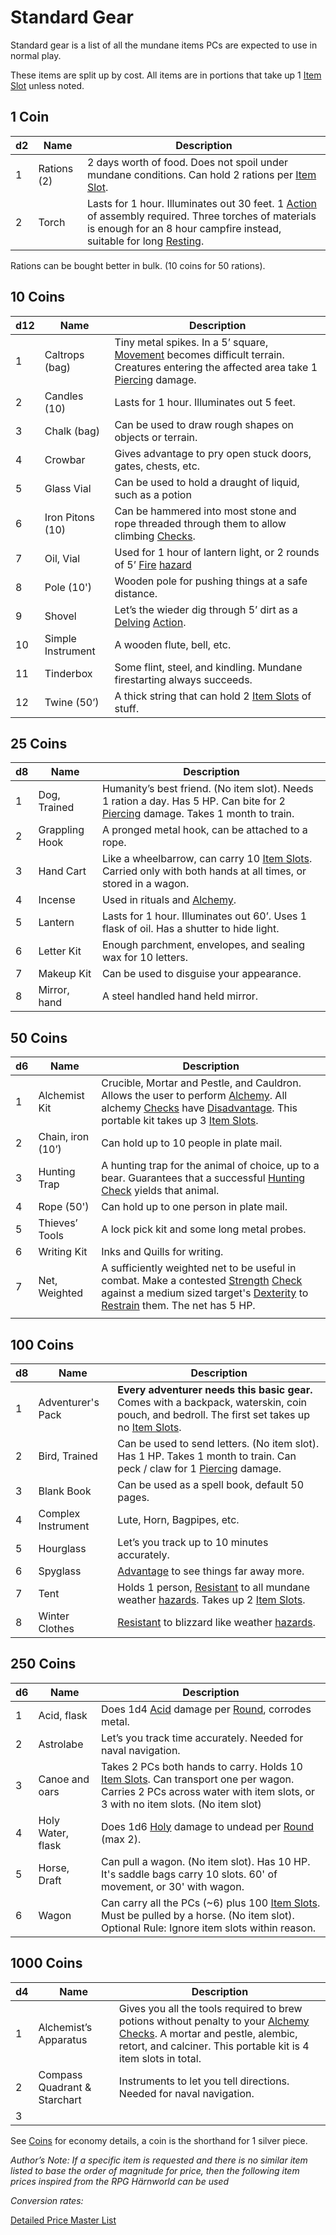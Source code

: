 # Standard Gear
Standard gear is a list of all the mundane items PCs are expected to use in normal play.

These items are split up by cost. All items are in portions that take up 1 [Item Slot](../../Player%20Characters/Derived%20Statistics/Item%20Slots.md) unless noted.
## 1 Coin

| d2  | Name        | Description                                                                                                                                                                                                                                          |
| --- | ----------- | ---------------------------------------------------------------------------------------------------------------------------------------------------------------------------------------------------------------------------------------------------- |
| 1   | Rations (2) | 2 days worth of food. Does not spoil under mundane conditions. Can hold 2 rations per [Item Slot](../../Player%20Characters/Derived%20Statistics/Item%20Slots.md).                                                                                   |
| 2   | Torch       | Lasts for 1 hour. Illuminates out 30 feet. 1 [Action](../../Game%20Procedures/Action.md) of assembly required. Three torches of materials is enough for an 8 hour campfire instead, suitable for long [Resting](../../Game%20Procedures/Resting.md). |
Rations can be bought better in bulk. (10 coins for 50 rations).
## 10 Coins

| d12 | Name              | Description                                                                                                                                                                                                    |
| --- | ----------------- | -------------------------------------------------------------------------------------------------------------------------------------------------------------------------------------------------------------- |
| 1   | Caltrops (bag)    | Tiny metal spikes. In a 5’ square, [Movement](../../Game%20Procedures/Movement.md) becomes difficult terrain. Creatures entering the affected area take 1 [Piercing](../../Damage%20Types/Piercing.md) damage. |
| 2   | Candles (10)      | Lasts for 1 hour. Illuminates out 5 feet.                                                                                                                                                                      |
| 3   | Chalk (bag)       | Can be used to draw rough shapes on objects or terrain.                                                                                                                                                        |
| 4   | Crowbar           | Gives advantage to pry open stuck doors, gates, chests, etc.                                                                                                                                                   |
| 5   | Glass Vial        | Can be used to hold a draught of liquid, such as a potion                                                                                                                                                      |
| 6   | Iron Pitons (10)  | Can be hammered into most stone and rope threaded through them to allow climbing [Checks](../../Game%20Procedures/Check.md).                                                                                   |
| 7   | Oil, Vial         | Used for 1 hour of lantern light, or 2 rounds of 5’ [Fire](../../Damage%20Types/Fire.md) [hazard](../../Hazards/Elemental.md)                                                                                  |
| 8   | Pole (10')        | Wooden pole for pushing things at a safe distance.                                                                                                                                                             |
| 9   | Shovel            | Let’s the wieder dig through 5’ dirt as a [Delving](../../Game%20Procedures/Delving.md) [Action](../../Game%20Procedures/Action.md).                                                                           |
| 10  | Simple Instrument | A wooden flute, bell, etc.                                                                                                                                                                                     |
| 11  | Tinderbox         | Some flint, steel, and kindling. Mundane firestarting always succeeds.                                                                                                                                         |
| 12  | Twine (50’)       | A thick string that can hold 2 [Item Slots](../../Player%20Characters/Derived%20Statistics/Item%20Slots.md) of stuff.                                                                                          |
## 25 Coins

| d8  | Name           | Description                                                                                                                                                                     |
| --- | -------------- | ------------------------------------------------------------------------------------------------------------------------------------------------------------------------------- |
| 1   | Dog, Trained   | Humanity’s best friend. (No item slot). Needs 1 ration a day. Has 5 HP. Can bite for 2 [Piercing](../../Damage%20Types/Piercing.md) damage. Takes 1 month to train.             |
| 2   | Grappling Hook | A pronged metal hook, can be attached to a rope.                                                                                                                                |
| 3   | Hand Cart      | Like a wheelbarrow, can carry 10 [Item Slots](../../Player%20Characters/Derived%20Statistics/Item%20Slots.md). Carried only with both hands at all times, or stored in a wagon. |
| 4   | Incense        | Used in rituals and [Alchemy](../../Magic/Alchemy/Alchemy.md).                                                                                                                  |
| 5   | Lantern        | Lasts for 1 hour. Illuminates out 60’. Uses 1 flask of oil. Has a shutter to hide light.                                                                                        |
| 6   | Letter Kit     | Enough parchment, envelopes, and sealing wax for 10 letters.                                                                                                                    |
| 7   | Makeup Kit     | Can be used to disguise your appearance.                                                                                                                                        |
| 8   | Mirror, hand   | A steel handled hand held mirror.                                                                                                                                               |
## 50 Coins

| d6  | Name              | Description                                                                                                                                                                                                                                                                                                                                                        |
| --- | ----------------- | ------------------------------------------------------------------------------------------------------------------------------------------------------------------------------------------------------------------------------------------------------------------------------------------------------------------------------------------------------------------ |
| 1   | Alchemist Kit     | Crucible, Mortar and Pestle, and Cauldron. Allows the user to perform [Alchemy](../../Magic/Alchemy/Alchemy.md). All alchemy [Checks](../../Game%20Procedures/Check.md) have [Disadvantage](../../Dice%20Rolls/Disadvantage.md). This portable kit takes up 3 [Item Slots](../../Player%20Characters/Derived%20Statistics/Item%20Slots.md).                        |
| 2   | Chain, iron (10’) | Can hold up to 10 people in plate mail.                                                                                                                                                                                                                                                                                                                            |
| 3   | Hunting Trap      | A hunting trap for the animal of choice, up to a bear. Guarantees that a successful [Hunting](../../Game%20Procedures/Watches.md) [Check](../../Game%20Procedures/Check.md) yields that animal.                                                                                                                                                                    |
| 4   | Rope (50')        | Can hold up to one person in plate mail.                                                                                                                                                                                                                                                                                                                           |
| 5   | Thieves’ Tools    | A lock pick kit and some long metal probes.                                                                                                                                                                                                                                                                                                                        |
| 6   | Writing Kit       | Inks and Quills for writing.                                                                                                                                                                                                                                                                                                                                       |
| 7   | Net, Weighted     | A sufficiently weighted net to be useful in combat. Make a contested [Strength](../../Player%20Characters/Chosen%20Statistics/Strength.md) [Check](../../Game%20Procedures/Check.md) against a medium sized target's [Dexterity](../../Player%20Characters/Chosen%20Statistics/Dexterity.md) to [Restrain](../../Conditions/Restrained.md) them. The net has 5 HP. |
|     |                   |                                                                                                                                                                                                                                                                                                                                                                    |
## 100 Coins
| d8  | Name               | Description                                                                                                                                                                                                       |
| --- | ------------------ | ----------------------------------------------------------------------------------------------------------------------------------------------------------------------------------------------------------------- |
| 1   | Adventurer's Pack  | **Every adventurer needs this basic gear.** Comes with a backpack, waterskin, coin pouch, and bedroll. The first set takes up no [Item Slots](../../Player%20Characters/Derived%20Statistics/Item%20Slots.md).    |
| 2   | Bird, Trained      | Can be used to send letters. (No item slot). Has 1 HP. Takes 1 month to train. Can peck / claw for 1 [Piercing](../../Damage%20Types/Piercing.md) damage.                                                         |
| 3   | Blank Book         | Can be used as a spell book, default 50 pages.                                                                                                                                                                    |
| 4   | Complex Instrument | Lute, Horn, Bagpipes, etc.                                                                                                                                                                                        |
| 5   | Hourglass          | Let’s you track up to 10 minutes accurately.                                                                                                                                                                      |
| 6   | Spyglass           | [Advantage](../../Dice%20Rolls/Advantage.md) to see things far away more.                                                                                                                                         |
| 7   | Tent               | Holds 1 person, [Resistant](../../Conditions/Resistant.md) to all mundane weather [hazards](../../Hazards/Elemental.md). Takes up 2 [Item Slots](../../Player%20Characters/Derived%20Statistics/Item%20Slots.md). |
| 8   | Winter Clothes     | [Resistant](../../Conditions/Resistant.md) to blizzard like weather [hazards](../../Hazards/Elemental.md).                                                                                                        |

## 250 Coins

| d6  | Name              | Description                                                                                                                                                                                                                              |
| --- | ----------------- | ---------------------------------------------------------------------------------------------------------------------------------------------------------------------------------------------------------------------------------------- |
| 1   | Acid, flask       | Does 1d4 [Acid](../../Damage%20Types/Acid.md) damage per [Round](../../Game%20Procedures/Round.md), corrodes metal.                                                                                                                      |
| 2   | Astrolabe         | Let’s you track time accurately. Needed for naval navigation.                                                                                                                                                                            |
| 3   | Canoe and oars    | Takes 2 PCs both hands to carry. Holds 10 [Item Slots](../../Player%20Characters/Derived%20Statistics/Item%20Slots.md). Can transport one per wagon. Carries 2 PCs across water with item slots, or 3 with no item slots. (No item slot) |
| 4   | Holy Water, flask | Does 1d6 [Holy](../../Damage%20Types/Holy.md) damage to undead per [Round](../../Game%20Procedures/Round.md) (max 2).                                                                                                                    |
| 5   | Horse, Draft      | Can pull a wagon. (No item slot). Has 10 HP. It's saddle bags carry 10 slots. 60' of movement, or 30' with wagon.                                                                                                                        |
| 6   | Wagon             | Can carry all the PCs (~6) plus 100 [Item Slots](../../Player%20Characters/Derived%20Statistics/Item%20Slots.md). Must be pulled by a horse. (No item slot). Optional Rule: Ignore item slots within reason.                             |
## 1000 Coins

| d4  | Name                         | Description                                                                                                                                                                                                                                                    |
| --- | ---------------------------- | -------------------------------------------------------------------------------------------------------------------------------------------------------------------------------------------------------------------------------------------------------------- |
| 1   | Alchemist’s Apparatus        | Gives you all the tools required to brew potions without penalty to your [Alchemy](../../Magic/Alchemy/Alchemy.md) [Checks](../../Game%20Procedures/Check.md). A mortar and pestle, alembic, retort, and calciner. This portable kit is 4 item slots in total. |
| 2   | Compass Quadrant & Starchart | Instruments to let you tell directions. Needed for naval navigation.                                                                                                                                                                                           |
| 3   |                              |                                                                                                                                                                                                                                                                |

See [Coins](../../Referee%20Specific/Economy/Coins.md) for economy details, a coin is the shorthand for 1 silver piece.

*Author’s Note:*
*If a specific item is requested and there is no similar item listed to base the order of magnitude for price, then the following item prices inspired from the RPG Härnworld can be used*

*Conversion rates:*

[Detailed Price Master List](../../Referee%20Specific/Economy/Detailed%20Prices/Detailed%20Price%20Master%20List.md)